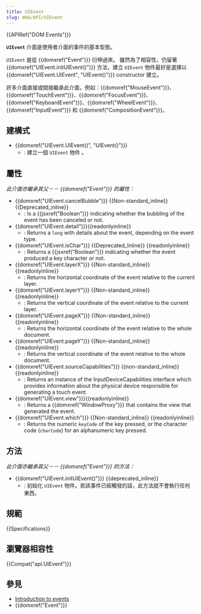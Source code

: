 ```yaml
---
title: UIEvent
slug: Web/API/UIEvent
---
```

{{APIRef("DOM Events")}}

**`UIEvent`** 介面是使用者介面的事件的基本型態。

`UIEvent` 是從 {{domxref("Event")}} 衍伸過來。 雖然為了相容性，仍留著 {{domxref("UIEvent.initUIEvent()")}} 方法，建立 `UIEvent` 物件最好是選擇以 {{domxref("UIEvent.UIEvent", "UIEvent()")}} constructor 建立。

許多介面直接或間接繼承此介面，例如：{{domxref("MouseEvent")}}、{{domxref("TouchEvent")}}、{{domxref("FocusEvent")}}、{{domxref("KeyboardEvent")}}、{{domxref("WheelEvent")}}、{{domxref("InputEvent")}} 和 {{domxref("CompositionEvent")}}。

## 建構式

- {{domxref("UIEvent.UIEvent()", "UIEvent()")}}
  - : 建立一個 `UIEvent` 物件 。

## 屬性

_此介面亦繼承其父－－ {{domxref("Event")}} 的屬性：_

- {{domxref("UIEvent.cancelBubble")}} {{Non-standard_inline}} {{Deprecated_inline}}
  - : Is a {{jsxref("Boolean")}} indicating whether the bubbling of the event has been canceled or not.
- {{domxref("UIEvent.detail")}}{{readonlyinline}}
  - : Returns a `long` with details about the event, depending on the event type.
- {{domxref("UIEvent.isChar")}} {{Deprecated_Inline}} {{readonlyinline}}
  - : Returns a {{jsxref("Boolean")}} indicating whether the event produced a key character or not.
- {{domxref("UIEvent.layerX")}} {{Non-standard_inline}} {{readonlyinline}}
  - : Returns the horizontal coordinate of the event relative to the current layer.
- {{domxref("UIEvent.layerY")}} {{Non-standard_inline}} {{readonlyinline}}
  - : Returns the vertical coordinate of the event relative to the current layer.
- {{domxref("UIEvent.pageX")}} {{Non-standard_inline}} {{readonlyinline}}
  - : Returns the horizontal coordinate of the event relative to the whole document.
- {{domxref("UIEvent.pageY")}} {{Non-standard_inline}} {{readonlyinline}}
  - : Returns the vertical coordinate of the event relative to the whole document.
- {{domxref("UIEvent.sourceCapabilities")}} {{non-standard_inline}} {{readonlyinline}}
  - : Returns an instance of the InputDeviceCapabilities interface which provides information about the physical device responsible for generating a touch event.
- {{domxref("UIEvent.view")}}{{readonlyinline}}
  - : Returns a {{domxref("WindowProxy")}} that contains the view that generated the event.
- {{domxref("UIEvent.which")}} {{Non-standard_inline}} {{readonlyinline}}
  - : Returns the numeric `keyCode` of the key pressed, or the character code (`charCode`) for an alphanumeric key pressed.

## 方法

_此介面亦繼承其父－－ {{domxref("Event")}} 的方法：_

- {{domxref("UIEvent.initUIEvent()")}} {{deprecated_inline}}
  - : 初始化 `UIEvent` 物件。若該事件已經觸發的話，此方法就不會執行任何東西。

## 規範

{{Specifications}}

## 瀏覽器相容性

{{Compat("api.UIEvent")}}

## 參見

- [Introduction to events](/zh-TW/docs/Learn/JavaScript/Building_blocks/Events)
- {{domxref("Event")}}

